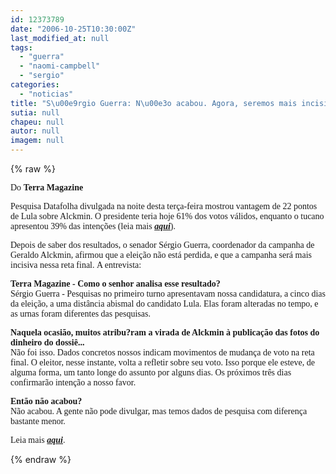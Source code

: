 ```yaml
---
id: 12373789
date: "2006-10-25T10:30:00Z"
last_modified_at: null
tags:
  - "guerra"
  - "naomi-campbell"
  - "sergio"
categories:
  - "noticias"
title: "S\u00e9rgio Guerra: N\u00e3o acabou. Agora, seremos mais incisivos"
sutia: null
chapeu: null
autor: null
imagem: null
---
```

{% raw %}
<p><P><FONT face=Verdana>Do <STRONG>Terra Magazine</STRONG></FONT></P></p>
<p><P><FONT face=Verdana>Pesquisa Datafolha divulgada na noite desta terça-feira mostrou vantagem de 22 pontos de Lula sobre Alckmin. O presidente teria hoje 61% dos votos válidos, enquanto o tucano apresentou 39% das intenções (leia mais <STRONG><EM><A href=\"https://noticias.terra.com.br/eleicoes2006/interna/0,,OI1210061-EI6652,00.html\" target=_blank>aqui</A></EM></STRONG></FONT><FONT face=Verdana>). </FONT></P></p>
<p><P><FONT face=Verdana>Depois de saber dos resultados, o senador Sérgio Guerra, coordenador da campanha de Geraldo Alckmin, afirmou que a eleição não está perdida, e que a campanha será mais incisiva nessa reta final.&nbsp;A entrevista: </FONT></P></p>
<p><P><FONT face=Verdana><STRONG>Terra Magazine - Como o senhor analisa esse resultado?<BR></STRONG>Sérgio Guerra - Pesquisas no primeiro turno apresentavam nossa candidatura, a cinco dias da eleição, a uma distância abismal do candidato Lula. Elas foram alteradas no tempo, e as urnas foram diferentes das pesquisas.</FONT></P></p>
<p><P><FONT face=Verdana><STRONG>Naquela ocasião, muitos atribu?ram a virada de Alckmin à publicação das fotos do dinheiro do dossiê...<BR></STRONG>Não foi isso. Dados concretos nossos indicam movimentos de mudança de voto na reta final. O eleitor, nesse instante, volta a refletir sobre seu voto. Isso porque ele esteve, de alguma forma, um tanto longe do assunto por alguns dias. Os próximos três dias confirmarão intenção a nosso favor. </FONT></P></p>
<p><P><FONT face=Verdana><STRONG>Então não acabou?<BR></STRONG>Não acabou. A gente não pode divulgar, mas temos dados de pesquisa com diferença bastante menor.</FONT></P></p>
<p><P><FONT face=Verdana>Leia mais <STRONG><EM><A href=\"https://terramagazine.terra.com.br/interna/0,,OI1210100-EI6578,00.html\" target=_blank>aqui</A></EM></STRONG>.</FONT></P> </p>
{% endraw %}
